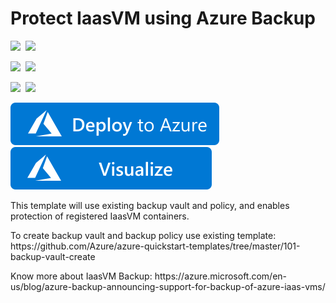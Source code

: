 # Protect IaasVM using Azure Backup

<IMG SRC="https://azurequickstartsservice.blob.core.windows.net/badges/101-backup-protect-iaasvm/PublicLastTestDate.svg" />&nbsp;
<IMG SRC="https://azurequickstartsservice.blob.core.windows.net/badges/101-backup-protect-iaasvm/PublicDeployment.svg" />&nbsp;

<IMG SRC="https://azurequickstartsservice.blob.core.windows.net/badges/101-backup-protect-iaasvm/FairfaxLastTestDate.svg" />&nbsp;
<IMG SRC="https://azurequickstartsservice.blob.core.windows.net/badges/101-backup-protect-iaasvm/FairfaxDeployment.svg" />&nbsp;

<IMG SRC="https://azurequickstartsservice.blob.core.windows.net/badges/101-backup-protect-iaasvm/BestPracticeResult.svg" />&nbsp;
<IMG SRC="https://azurequickstartsservice.blob.core.windows.net/badges/101-backup-protect-iaasvm/CredScanResult.svg" />&nbsp;

<a href="https://portal.azure.com/#create/Microsoft.Template/uri/https%3A%2F%2Fraw.githubusercontent.com%2FAzure%2Fazure-quickstart-templates%2Fmaster%2F101-backup-protect-iaasvm%2Fazuredeploy.json" target="_blank">
    <img src="https://raw.githubusercontent.com/Azure/azure-quickstart-templates/master/1-CONTRIBUTION-GUIDE/images/deploytoazure.svg?sanitize=true"/>
</a>
<a href="http://armviz.io/#/?load=https%3A%2F%2Fraw.githubusercontent.com%2FAzure%2Fazure-quickstart-templates%2Fmaster%2F101-backup-protect-iaasvm%2Fazuredeploy.json" target="_blank">
    <img src="https://raw.githubusercontent.com/Azure/azure-quickstart-templates/master/1-CONTRIBUTION-GUIDE/images/visualizebutton.svg?sanitize=true"/>
</a>

<p>This template will use existing backup vault and policy, and enables protection of registered IaasVM containers.</p>
<p>To create backup vault and backup policy use existing template: https://github.com/Azure/azure-quickstart-templates/tree/master/101-backup-vault-create </p>
<p>Know more about IaasVM Backup: https://azure.microsoft.com/en-us/blog/azure-backup-announcing-support-for-backup-of-azure-iaas-vms/</p>

